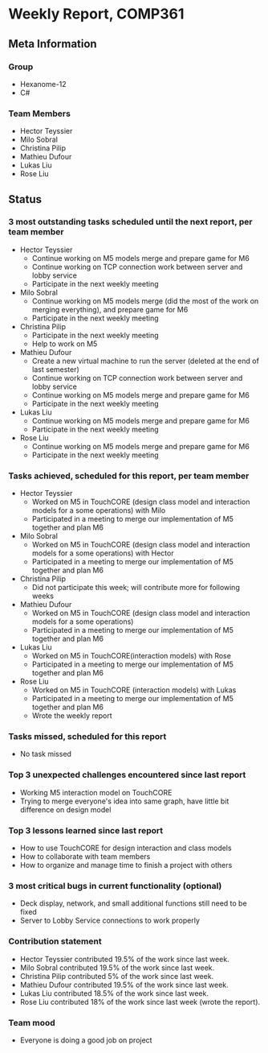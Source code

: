 # Weekly Report, COMP361

## Meta Information

### Group

 * Hexanome-12
 * C#

### Team Members
 * Hector Teyssier
 * Milo Sobral
 * Christina Pilip
 * Mathieu Dufour
 * Lukas Liu
 * Rose Liu

## Status

### 3 most outstanding tasks scheduled until the next report, per team member

* Hector Teyssier
  * Continue working on M5 models merge and prepare game for M6
  * Continue working on TCP connection work between server and lobby service
  * Participate in the next weekly meeting
* Milo Sobral
  * Continue working on M5 models merge (did the most of the work on merging everything), and prepare game for M6
  * Participate in the next weekly meeting
* Christina Pilip
  * Participate in the next weekly meeting
  * Help to work on M5
* Mathieu Dufour
  * Create a new virtual machine to run the server (deleted at the end of last semester)
  * Continue working on TCP connection work between server and lobby service
  * Continue working on M5 models merge and prepare game for M6
  * Participate in the next weekly meeting
* Lukas Liu
  * Continue working on M5 models merge and prepare game for M6
  * Participate in the next weekly meeting
* Rose Liu
  * Continue working on M5 models merge and prepare game for M6
  * Participate in the next weekly meeting

### Tasks achieved, scheduled for this report, per team member

* Hector Teyssier
  * Worked on M5 in TouchCORE (design class model and interaction models for a some operations) with Milo
  * Participated in a meeting to merge our implementation of M5 together and plan M6
* Milo Sobral
  * Worked on M5 in TouchCORE (design class model and interaction models for a some operations) with Hector
  * Participated in a meeting to merge our implementation of M5 together and plan M6
* Christina Pilip
  * Did not participate this week; will contribute more for following weeks
* Mathieu Dufour
  * Worked on M5 in TouchCORE (design class model and interaction models for a some operations)
  * Participated in a meeting to merge our implementation of M5 together and plan M6
* Lukas Liu
  * Worked on M5 in TouchCORE(interaction models) with Rose
  * Participated in a meeting to merge our implementation of M5 together and plan M6
* Rose Liu
  * Worked on M5 in TouchCORE (interaction models) with Lukas
  * Participated in a meeting to merge our implementation of M5 together and plan M6
  * Wrote the weekly report

### Tasks missed, scheduled for this report
 * No task missed

### Top 3 unexpected challenges encountered since last report
 * Working M5 interaction model on TouchCORE
 * Trying to merge everyone's idea into same graph, have little bit difference on design model
### Top 3 lessons learned since last report
 * How to use TouchCORE for design interaction and class models
 * How to collaborate with team members
 * How to organize and manage time to finish a project with others

### 3 most critical bugs in current functionality (optional)
 * Deck display, network, and small additional functions still need to be fixed
 * Server to Lobby Service connections to work properly

### Contribution statement

 * Hector Teyssier contributed 19.5% of the work since last week.
 * Milo Sobral contributed 19.5% of the work since last week.
 * Christina Pilip contributed 5% of the work since last week.
 * Mathieu Dufour contributed 19.5% of the work since last week.
 * Lukas Liu contributed 18.5% of the work since last week.
 * Rose Liu contributed 18% of the work since last week (wrote the report).

### Team mood
 * Everyone is doing a good job on project
